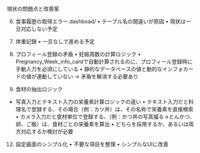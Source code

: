 現状の問題点と改善案


6. 食事履歴の取得エラー.dashboad/
    • テーブル名の間違いが原因
    • 現状は一旦対応しない予定

7. 体重記録
    •    一旦なしで進める予定

8. プロフィール登録の矛盾
    •    妊娠周数の計算ロジック
    •    Pregnancy_Week_info_cardで自動計算されるのに、プロフィール登録時に手動入力を必須にしている
    •    静的なデータベースの値と動的なインフォカードの値が連動していない → 矛盾を解消する必要あり



11. 食材の抽出ロジック
- 写真入力とテキスト入力の栄養素計算ロジックの違い
  • テキスト入力だと料理名で登録する、その場合（例：カツ丼）は、その名称で栄養素を直接検索
  • カメラ入力だと食材単位で登録する、（例：かつ丼の写真撮る→とんかつ、卵、ご飯）は、食材ごとの栄養素を算出
  • どちらを採用するか、あるいは両方対応するか検討が必要

12. 設定画面のシンプル化
    •    不要な項目を整理
    •    シンプルなUIに改善